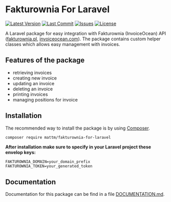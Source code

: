 # Fakturownia For Laravel

[![Latest Version](https://img.shields.io/github/release/MattMoszczynski/Fakturownia-For-Laravel.svg?include_prereleases&label=packagist&style=flat-square)](https://packagist.org/packages/mattm/fakturownia-for-laravel)
[![Last Commit](https://img.shields.io/github/last-commit/MattMoszczynski/Fakturownia-For-Laravel.svg?style=flat-square)](https://github.com/MattMoszczynski/Fakturownia-For-Laravel/commit/main)
[![Issues](https://img.shields.io/github/issues/MattMoszczynski/Fakturownia-For-Laravel.svg?style=flat-square)](https://github.com/MattMoszczynski/Fakturownia-For-Laravel/issues)
[![License](https://img.shields.io/github/license/MattMoszczynski/Fakturownia-For-Laravel.svg?style=flat-square)](https://github.com/MattMoszczynski/Fakturownia-For-Laravel/blob/main/LICENSE)

A Laravel package for easy integration with Fakturownia (InvoiceOcean) API ([fakturownia.pl](https://fakturownia.pl), [invoiceocean.com](https://invoiceocean.com)). The package contains custom helper classes which allows easy management with invoices. 

## Features of the package

- retrieving invoices
- creating new invoice
- updating an invoice
- deleting an invoice
- printing invoices
- managing positions for invoice

## Installation

The recommended way to install the package is by using
[Composer](https://getcomposer.org/).

```bash
composer require mattm/fakturownia-for-laravel
```

**After installation make sure to specify in your Laravel project these envelop keys:**

```env
FAKTUROWNIA_DOMAIN=your_domain_prefix
FAKTUROWNIA_TOKEN=your_generated_token
```

## Documentation

Documentation for this package can be find in a file [DOCUMENTATION.md](https://github.com/MattMoszczynski/Fakturownia-For-Laravel/blob/main/DOCUMENTATION.md).

